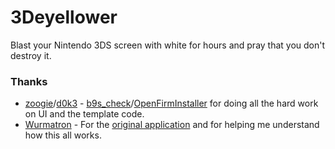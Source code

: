 # 3Deyellower
Blast your Nintendo 3DS screen with white for hours and pray that you don't destroy it.

### Thanks
* [zoogie](https://github.com/zoogie)/[d0k3](https://github.com/d0k3) - [b9s_check](https://github.com/zoogie/b9s_check)/[OpenFirmInstaller](https://github.com/d0k3/OpenFirmInstaller) for doing all the hard work on UI and the template code.
* [Wurmatron](https://github.com/Wurmatron) - For the [original application](https://github.com/Wurmatron/3ds-deyellower) and for helping me understand how this all works.
